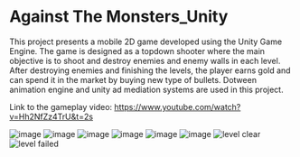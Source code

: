 # Against The Monsters_Unity
 This project presents a mobile 2D game developed using the Unity Game Engine. The game is designed as a topdown shooter where the main objective is to shoot and destroy enemies and enemy walls in each level. After destroying enemies and finishing the levels, the player earns gold and can spend it in the market by buying new type of bullets. 
 Dotween animation engine and unity ad mediation systems are used in this project.

Link to the gameplay video:
https://www.youtube.com/watch?v=Hh2NfZz4TrU&t=2s

![image](https://github.com/user-attachments/assets/873ac547-4896-44bc-96bd-d9a75aa6a216) ![image](https://github.com/user-attachments/assets/1543e6b8-88c7-41ad-aca9-cab0f85155a2) ![image](https://github.com/user-attachments/assets/df3d99f6-0293-4eb0-85a3-709077da0e63) ![image](https://github.com/user-attachments/assets/76d3179b-a50b-4c1b-843b-0196a2939eb9) ![image](https://github.com/user-attachments/assets/85ed7d88-4327-4d25-bb50-eead70d95a31) ![image](https://github.com/user-attachments/assets/32d7fb7e-4254-4f90-a2cc-70dbdd41a0e7) ![level clear](https://github.com/user-attachments/assets/6c1eba47-5269-4a48-b10e-83bc640997f9) ![level failed](https://github.com/user-attachments/assets/eaf862a5-daaa-4903-9dfe-66604bd15ac5)










